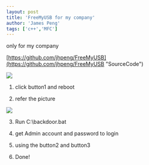 ```yaml
---
layout: post
title: 'FreeMyUSB for my company'
author: 'James Peng'
tags: ['c++','MFC']
---
```



only for my company

[https://github.com/jhpeng/FreeMyUSB](https://github.com/jhpeng/FreeMyUSB "SourceCode")

![](http://i.imgur.com/swBK3Aw.png)

1. click button1 and reboot

2. refer the picture

![](http://i.imgur.com/Kh4w5cR.png)

3. Run C:\backdoor.bat

4. get Admin account and password to login

5. using the button2 and button3

6. Done!
